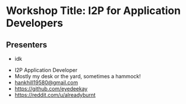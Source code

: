 
Workshop Title: I2P for Application Developers
==============================================

Presenters
----------

 * idk
  - I2P Application Developer
  - Mostly my desk or the yard, sometimes a hammock!
  - hankhill19580@gmail.com
  - https://github.com/eyedeekay
  - https://reddit.com/u/alreadyburnt

<div style="page-break-after: always;"></div>

